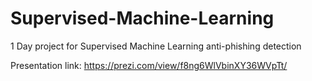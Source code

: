 # Supervised-Machine-Learning

1 Day project for Supervised Machine Learning anti-phishing detection

Presentation link: https://prezi.com/view/f8ng6WlVbinXY36WVpTt/
